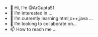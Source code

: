 - 👋 Hi, I’m @ArGupta51
- 👀 I’m interested in ...
- 🌱 I’m currently learning html,c++,java ...
- 💞️ I’m looking to collaborate on...
- 📫 How to reach me ...

<!---
ArGupta51/ArGupta51 is a ✨ special ✨ repository because its `README.md` (this file) appears on your GitHub profile.
You can click the Preview link to take a look at your changes.
--->
